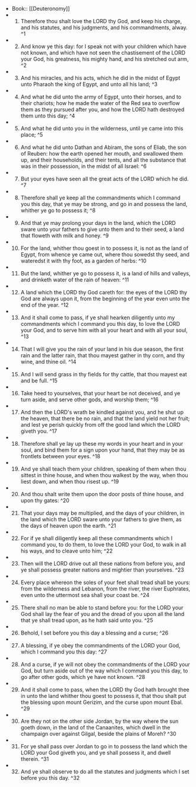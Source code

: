 - Book:: [[Deuteronomy]]
- 1. Therefore thou shalt love the LORD thy God, and keep his charge, and his statutes, and his judgments, and his commandments, alway. ^1
- 2. And know ye this day: for I speak not with your children which have not known, and which have not seen the chastisement of the LORD your God, his greatness, his mighty hand, and his stretched out arm, ^2
- 3. And his miracles, and his acts, which he did in the midst of Egypt unto Pharaoh the king of Egypt, and unto all his land; ^3
- 4. And what he did unto the army of Egypt, unto their horses, and to their chariots; how he made the water of the Red sea to overflow them as they pursued after you, and how the LORD hath destroyed them unto this day; ^4
- 5. And what he did unto you in the wilderness, until ye came into this place; ^5
- 6. And what he did unto Dathan and Abiram, the sons of Eliab, the son of Reuben: how the earth opened her mouth, and swallowed them up, and their households, and their tents, and all the substance that was in their possession, in the midst of all Israel: ^6
- 7. But your eyes have seen all the great acts of the LORD which he did. ^7
- 8. Therefore shall ye keep all the commandments which I command you this day, that ye may be strong, and go in and possess the land, whither ye go to possess it; ^8
- 9. And that ye may prolong your days in the land, which the LORD sware unto your fathers to give unto them and to their seed, a land that floweth with milk and honey. ^9
- 10. For the land, whither thou goest in to possess it, is not as the land of Egypt, from whence ye came out, where thou sowedst thy seed, and wateredst it with thy foot, as a garden of herbs: ^10
- 11. But the land, whither ye go to possess it, is a land of hills and valleys, and drinketh water of the rain of heaven: ^11
- 12. A land which the LORD thy God careth for: the eyes of the LORD thy God are always upon it, from the beginning of the year even unto the end of the year. ^12
- 13. And it shall come to pass, if ye shall hearken diligently unto my commandments which I command you this day, to love the LORD your God, and to serve him with all your heart and with all your soul, ^13
- 14. That I will give you the rain of your land in his due season, the first rain and the latter rain, that thou mayest gather in thy corn, and thy wine, and thine oil. ^14
- 15. And I will send grass in thy fields for thy cattle, that thou mayest eat and be full. ^15
- 16. Take heed to yourselves, that your heart be not deceived, and ye turn aside, and serve other gods, and worship them; ^16
- 17. And then the LORD's wrath be kindled against you, and he shut up the heaven, that there be no rain, and that the land yield not her fruit; and lest ye perish quickly from off the good land which the LORD giveth you. ^17
- 18. Therefore shall ye lay up these my words in your heart and in your soul, and bind them for a sign upon your hand, that they may be as frontlets between your eyes. ^18
- 19. And ye shall teach them your children, speaking of them when thou sittest in thine house, and when thou walkest by the way, when thou liest down, and when thou risest up. ^19
- 20. And thou shalt write them upon the door posts of thine house, and upon thy gates: ^20
- 21. That your days may be multiplied, and the days of your children, in the land which the LORD sware unto your fathers to give them, as the days of heaven upon the earth. ^21
- 22. For if ye shall diligently keep all these commandments which I command you, to do them, to love the LORD your God, to walk in all his ways, and to cleave unto him; ^22
- 23. Then will the LORD drive out all these nations from before you, and ye shall possess greater nations and mightier than yourselves. ^23
- 24. Every place whereon the soles of your feet shall tread shall be yours: from the wilderness and Lebanon, from the river, the river Euphrates, even unto the uttermost sea shall your coast be. ^24
- 25. There shall no man be able to stand before you: for the LORD your God shall lay the fear of you and the dread of you upon all the land that ye shall tread upon, as he hath said unto you. ^25
- 26. Behold, I set before you this day a blessing and a curse; ^26
- 27. A blessing, if ye obey the commandments of the LORD your God, which I command you this day: ^27
- 28. And a curse, if ye will not obey the commandments of the LORD your God, but turn aside out of the way which I command you this day, to go after other gods, which ye have not known. ^28
- 29. And it shall come to pass, when the LORD thy God hath brought thee in unto the land whither thou goest to possess it, that thou shalt put the blessing upon mount Gerizim, and the curse upon mount Ebal. ^29
- 30. Are they not on the other side Jordan, by the way where the sun goeth down, in the land of the Canaanites, which dwell in the champaign over against Gilgal, beside the plains of Moreh? ^30
- 31. For ye shall pass over Jordan to go in to possess the land which the LORD your God giveth you, and ye shall possess it, and dwell therein. ^31
- 32. And ye shall observe to do all the statutes and judgments which I set before you this day. ^32
